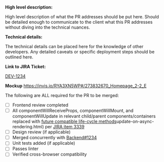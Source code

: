 **High level description:**

High level description of what the PR addresses should be put here. Should be detailed enough to communicate to the client what this PR addresses without diving into the technical nuances.

**Technical details:**

The technical details can be placed here for the knowledge of other developers. Any detailed caveats or specific deployment steps should be outlined here.

**Link to JIRA Ticket:**

[DEV-1234](https://federal-spending-transparency.atlassian.net/browse/DEV-1234)

**Mockup**
https://invis.io/RYA3XN5WP#/273832670_Homepage_2-2_E

The following are ALL required for the PR to be merged:
- [ ] Frontend review completed
- [ ] All componentWillReceiveProps, componentWillMount, and componentWillUpdate in relevant child/parent components/containers replaced with [future compatible life-cycle methods](https://reactjs.org/blog/2018/03/27/)update-on-async-rendering.html) per [JIRA item 3339](https://federal-spending-transparency.atlassian.net/browse/DEV-3339)
- [ ] Design review (if applicable)
- [ ] Merged concurrently with [Backend#1234](https://github.com/fedspendingtransparency/data-act-broker-backend/pull/1234)
- [ ] Unit tests added (if applicable)
- [ ] Passes linter
- [ ] Verified cross-browser compatibility
